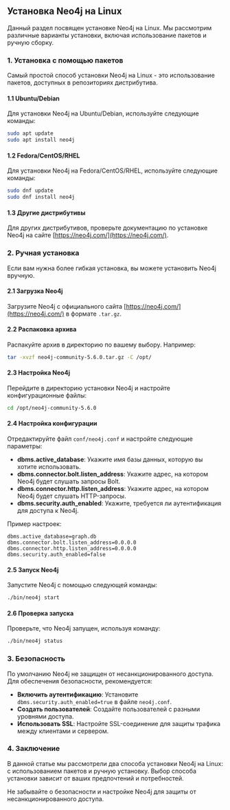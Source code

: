 ## Установка Neo4j на Linux

Данный раздел посвящен установке Neo4j на Linux. Мы рассмотрим различные варианты установки, включая использование пакетов и ручную сборку. 

### 1. Установка с помощью пакетов

Самый простой способ установки Neo4j на Linux - это использование пакетов, доступных в репозиториях дистрибутива. 

#### 1.1 Ubuntu/Debian

Для установки Neo4j на Ubuntu/Debian, используйте следующие команды:

```bash
sudo apt update
sudo apt install neo4j
```

#### 1.2 Fedora/CentOS/RHEL

Для установки Neo4j на Fedora/CentOS/RHEL, используйте следующие команды:

```bash
sudo dnf update
sudo dnf install neo4j
```

#### 1.3  Другие дистрибутивы

Для других дистрибутивов, проверьте документацию по установке Neo4j на сайте [https://neo4j.com/](https://neo4j.com/).

### 2. Ручная установка

Если вам нужна более гибкая установка, вы можете установить Neo4j вручную.

#### 2.1 Загрузка Neo4j

Загрузите Neo4j с официального сайта [https://neo4j.com/](https://neo4j.com/) в формате `.tar.gz`. 

#### 2.2 Распаковка архива

Распакуйте архив в директорию по вашему выбору. Например:

```bash
tar -xvzf neo4j-community-5.6.0.tar.gz -C /opt/
```

#### 2.3 Настройка Neo4j

Перейдите в директорию установки Neo4j и настройте конфигурационные файлы:

```bash
cd /opt/neo4j-community-5.6.0
```

#### 2.4 Настройка конфигурации

Отредактируйте файл `conf/neo4j.conf` и настройте следующие параметры:

* **dbms.active_database**: Укажите имя базы данных, которую вы хотите использовать.
* **dbms.connector.bolt.listen_address**: Укажите адрес, на котором Neo4j будет слушать запросы Bolt.
* **dbms.connector.http.listen_address**: Укажите адрес, на котором Neo4j будет слушать HTTP-запросы.
* **dbms.security.auth_enabled**: Укажите, требуется ли аутентификация для доступа к Neo4j.

Пример настроек:

```
dbms.active_database=graph.db
dbms.connector.bolt.listen_address=0.0.0.0
dbms.connector.http.listen_address=0.0.0.0
dbms.security.auth_enabled=false
```

#### 2.5 Запуск Neo4j

Запустите Neo4j с помощью следующей команды:

```bash
./bin/neo4j start
```

#### 2.6 Проверка запуска

Проверьте, что Neo4j запущен, используя команду:

```bash
./bin/neo4j status
```

### 3. Безопасность

По умолчанию Neo4j не защищен от несанкционированного доступа. Для обеспечения безопасности, рекомендуется:

* **Включить аутентификацию**: Установите `dbms.security.auth_enabled=true` в файле `neo4j.conf`.
* **Создать пользователей**: Создайте пользователей с разными уровнями доступа.
* **Использовать SSL**: Настройте SSL-соединение для защиты трафика между клиентами и сервером.

### 4. Заключение

В данной статье мы рассмотрели два способа установки Neo4j на Linux: с использованием пакетов и ручную установку. Выбор способа установки зависит от ваших предпочтений и потребностей. 

Не забывайте о безопасности и настройке Neo4j для защиты от несанкционированного доступа. 
